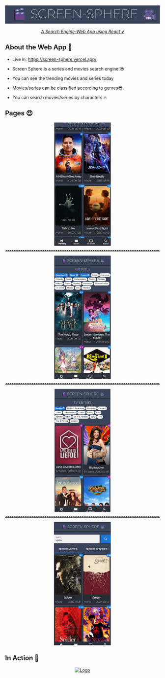 <p align="center">
  <a href="https://github.com/carmelBar24/screen-sphere">
    <img src="public/AppScreensAndPoster/logo.png" alt="Logo"> 
<p align ="center"> 
<i>A Search Engine-Web App using <a href="https://react.dev">React 💕</a></i>

## About the Web App 🎥

- Live in: https://screen-sphere.vercel.app/

- Screen Sphere is a series and movies search engine!😍

- You can see the trending movies and series today

- Movies/series can be classified according to genres😎.

- You can search movies/series by characters 🔥

## Pages 😍
<p align="center">
  <img src="public/AppScreensAndPoster/trending.png" height="400" style="display: block; margin: 0 auto; text-align: center;" hspace="20"/>
  <hr class="dotted" style="border-top: 3px dotted #bbb;">
  <img src="public/AppScreensAndPoster/movies.png" height="400" style="display: block; margin: 0 auto; text-align: center;" hspace="20"/>
  <hr class="dotted" style="border-top: 3px dotted #bbb;">
  <img src="public/AppScreensAndPoster/tv.png" height="400" style="display: block; margin: 0 auto; text-align: center;" hspace="20"/>
  <hr class="dotted" style="border-top: 3px dotted #bbb;">
  <img src="public/AppScreensAndPoster/search.png" height="400" style="display: block; margin: 0 auto; text-align: center;"hspace="20" />
</p>

## In Action 👀
<p align="center">
  <a href="https://github.com/carmelBar24/screen-sphere">
     <img src="public/AppScreensAndPoster/video.gif" alt="Logo" height="540"> 
  </a>
</p>


